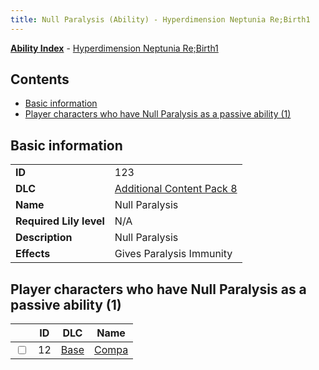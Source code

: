 ```yaml
---
title: Null Paralysis (Ability) - Hyperdimension Neptunia Re;Birth1
---
```


[**Ability Index**](/neptunia/rb1/ability/index.html) - [Hyperdimension Neptunia Re;Birth1](/neptunia/rb1)

## Contents

- [Basic information](#basic-information)
- [Player characters who have Null Paralysis as a passive ability (1)](#player-characters-who-have-null-paralysis-as-a-passive-ability-1)

## Basic information

|   |   |
| -- | -- |
| **ID** | 123 |
| **DLC** | [Additional Content Pack 8](/neptunia/rb1/dlc/17-pack8.html) |
| **Name** | Null Paralysis |
| **Required Lily level** | N/A |
| **Description** | Null Paralysis |
| **Effects** | Gives Paralysis Immunity |


## Player characters who have Null Paralysis as a passive ability (1)

|    | ID | DLC | Name |
| -- | -- | --- | ---- |
| <input type="checkbox" id="rb1-player-1-12" class="trackbox" /> | 12 | [Base](/neptunia/rb1/dlc/1-base.html) | [Compa](/neptunia/rb1/player/1-12-compa.html) |
